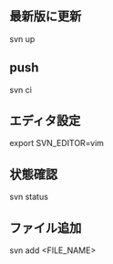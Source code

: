 ## 最新版に更新
svn up

## push
svn ci

## エディタ設定
export SVN_EDITOR=vim

## 状態確認
svn status

## ファイル追加
svn add <FILE_NAME>
